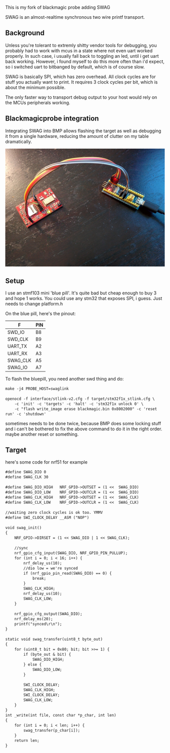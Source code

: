 This is my fork of blackmagic probe adding SWAG

SWAG is an almost-realtime synchronous two wire printf transport.

Background
----------

Unless you're tolerant to extremly shitty vendor tools for debugging,
you probably had to work with mcus in a state where not even uart worked properly.
In such case, i usually fall back to toggling an led, until i get uart back working.
However, i found myself to do this more often than i'd expect, so i switched uart to bitbanged by default,
which is of course slow.

SWAG is basically SPI, which has zero overhead. All clock cycles are for stuff you actually want to print.
It requires 3 clock cycles per bit, which is about the minimum possible.

The only faster way to transport debug output to your host would rely on the MCUs peripherals working.



Blackmagicprobe integration
----------

Integrating SWAG into BMP allows flashing the target as well as debugging it from a single hardware, reducing
the amount of clutter on my table dramatically.

![](setup.jpg)


Setup
-----------

I use an stmf103 mini 'blue pill'. It's quite bad but cheap enough to buy 3 and hope 1 works.
You could use any stm32 that exposes SPI, i guess. Just needs to change platform.h

On the blue pill, here's the pinout:

F        | PIN
---------|---
SWD_IO   | B8
SWD_CLK  | B9
UART_TX  | A2
UART_RX  | A3
SWAG_CLK | A5
SWAG_IO  | A7


To flash the bluepill, you need another swd thing and do:

```
make -j4 PROBE_HOST=swaglink

openocd -f interface/stlink-v2.cfg -f target/stm32f1x_stlink.cfg \
    -c 'init' -c 'targets' -c 'halt' -c 'stm32f1x unlock 0' \
    -c "flash write_image erase blackmagic.bin 0x8002000" -c 'reset run' -c 'shutdown'
```


sometimes needs to be done twice, because BMP does some locking stuff and i can't be bothered to fix the above command to do it in the right order. maybe another reset or something.

Target
----------

here's some code for nrf51 for example

```
#define SWAG_DIO 0
#define SWAG_CLK 30

#define SWAG_DIO_HIGH   NRF_GPIO->OUTSET = (1 <<  SWAG_DIO)
#define SWAG_DIO_LOW    NRF_GPIO->OUTCLR = (1 <<  SWAG_DIO)
#define SWAG_CLK_HIGH   NRF_GPIO->OUTSET = (1 <<  SWAG_CLK)
#define SWAG_CLK_LOW    NRF_GPIO->OUTCLR = (1 <<  SWAG_CLK)

//waiting zero clock cycles is ok too. YMMV
#define SWI_CLOCK_DELAY __ASM ("NOP")

void swag_init()
{
    NRF_GPIO->DIRSET = (1 << SWAG_DIO | 1 << SWAG_CLK);

    //sync
    nrf_gpio_cfg_input(SWAG_DIO, NRF_GPIO_PIN_PULLUP);
    for (int i = 0; i < 16; i++) {
        nrf_delay_us(10);
        //dio low = we're synced
        if (nrf_gpio_pin_read(SWAG_DIO) == 0) {
            break;
        }
        SWAG_CLK_HIGH;
        nrf_delay_us(10);
        SWAG_CLK_LOW;
    }

    nrf_gpio_cfg_output(SWAG_DIO);
    nrf_delay_ms(20);
    printf("synced\r\n");
}

static void swag_transfer(uint8_t byte_out)
{
    for (uint8_t bit = 0x80; bit; bit >>= 1) {
        if (byte_out & bit) {
            SWAG_DIO_HIGH;
        } else {
            SWAG_DIO_LOW;
        }

        SWI_CLOCK_DELAY;
        SWAG_CLK_HIGH;
        SWI_CLOCK_DELAY;
        SWAG_CLK_LOW;
    }
}
int _write(int file, const char *p_char, int len)
{
    for (int i = 0; i < len; i++) {
        swag_transfer(p_char[i]);
    }
    return len;
}


```
